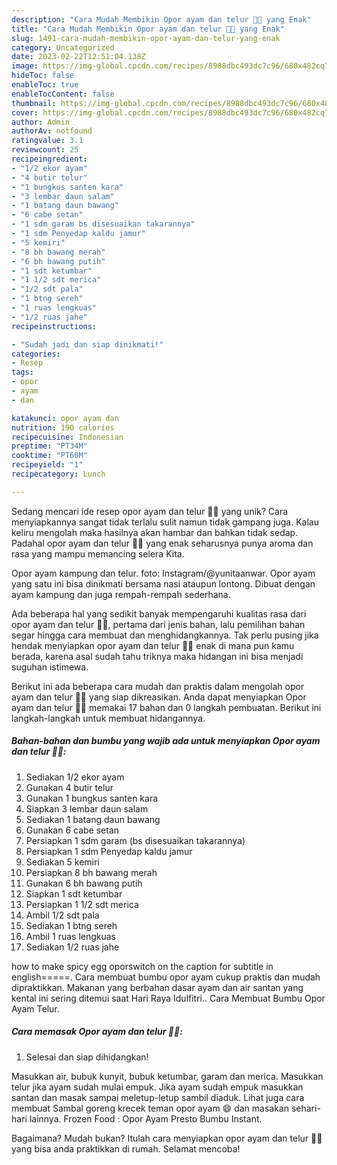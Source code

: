 ```yaml
---
description: "Cara Mudah Membikin Opor ayam dan telur 🍗😋 yang Enak"
title: "Cara Mudah Membikin Opor ayam dan telur 🍗😋 yang Enak"
slug: 1491-cara-mudah-membikin-opor-ayam-dan-telur-yang-enak
category: Uncategorized
date: 2023-02-22T12:51:04.138Z
image: https://img-global.cpcdn.com/recipes/8988dbc493dc7c96/680x482cq70/opor-ayam-dan-telur-foto-resep-utama.jpg
hideToc: false
enableToc: true
enableTocContent: false
thumbnail: https://img-global.cpcdn.com/recipes/8988dbc493dc7c96/680x482cq70/opor-ayam-dan-telur-foto-resep-utama.jpg
cover: https://img-global.cpcdn.com/recipes/8988dbc493dc7c96/680x482cq70/opor-ayam-dan-telur-foto-resep-utama.jpg
author: Admin
authorAv: notfound
ratingvalue: 3.1
reviewcount: 25
recipeingredient:
- "1/2 ekor ayam"
- "4 butir telur"
- "1 bungkus santen kara"
- "3 lembar daun salam"
- "1 batang daun bawang"
- "6 cabe setan"
- "1 sdm garam bs disesuaikan takarannya"
- "1 sdm Penyedap kaldu jamur"
- "5 kemiri"
- "8 bh bawang merah"
- "6 bh bawang putih"
- "1 sdt ketumbar"
- "1 1/2 sdt merica"
- "1/2 sdt pala"
- "1 btng sereh"
- "1 ruas lengkuas"
- "1/2 ruas jahe"
recipeinstructions:

- "Sudah jadi dan siap dinikmati!"
categories:
- Resep
tags:
- opor
- ayam
- dan

katakunci: opor ayam dan 
nutrition: 190 calories
recipecuisine: Indonesian
preptime: "PT34M"
cooktime: "PT60M"
recipeyield: "1"
recipecategory: Lunch

---
```





Sedang mencari ide resep opor ayam dan telur 🍗😋 yang unik? Cara menyiapkannya sangat tidak terlalu sulit namun tidak gampang juga. Kalau keliru mengolah maka hasilnya akan hambar dan bahkan tidak sedap. Padahal opor ayam dan telur 🍗😋 yang enak seharusnya punya aroma dan rasa yang mampu memancing selera Kita.





Opor ayam kampung dan telur. foto: Instagram/@yunitaanwar. Opor ayam yang satu ini bisa dinikmati bersama nasi ataupun lontong. Dibuat dengan ayam kampung dan juga rempah-rempah sederhana.

Ada beberapa hal yang sedikit banyak mempengaruhi kualitas rasa dari opor ayam dan telur 🍗😋, pertama dari jenis bahan, lalu pemilihan bahan segar hingga cara membuat dan menghidangkannya. Tak perlu pusing jika hendak menyiapkan opor ayam dan telur 🍗😋 enak di mana pun kamu berada, karena asal sudah tahu triknya maka hidangan ini bisa menjadi suguhan istimewa.






Berikut ini ada beberapa cara mudah dan praktis dalam mengolah opor ayam dan telur 🍗😋 yang siap dikreasikan. Anda dapat menyiapkan Opor ayam dan telur 🍗😋 memakai 17 bahan dan 0 langkah pembuatan. Berikut ini langkah-langkah untuk membuat hidangannya.

<!--inarticleads1-->

##### Bahan-bahan dan bumbu yang wajib ada untuk menyiapkan Opor ayam dan telur 🍗😋:

1. Sediakan 1/2 ekor ayam
1. Gunakan 4 butir telur
1. Gunakan 1 bungkus santen kara
1. Siapkan 3 lembar daun salam
1. Sediakan 1 batang daun bawang
1. Gunakan 6 cabe setan
1. Persiapkan 1 sdm garam (bs disesuaikan takarannya)
1. Persiapkan 1 sdm Penyedap kaldu jamur
1. Sediakan 5 kemiri
1. Persiapkan 8 bh bawang merah
1. Gunakan 6 bh bawang putih
1. Siapkan 1 sdt ketumbar
1. Persiapkan 1 1/2 sdt merica
1. Ambil 1/2 sdt pala
1. Sediakan 1 btng sereh
1. Ambil 1 ruas lengkuas
1. Sediakan 1/2 ruas jahe


how to make spicy egg oporswitch on the caption for subtitle in english=====. Cara membuat bumbu opor ayam cukup praktis dan mudah dipraktikkan. Makanan yang berbahan dasar ayam dan air santan yang kental ini sering ditemui saat Hari Raya Idulfitri.. Cara Membuat Bumbu Opor Ayam Telur. 

<!--inarticleads2-->

##### Cara memasak Opor ayam dan telur 🍗😋:


1. Selesai dan siap dihidangkan!

Masukkan air, bubuk kunyit, bubuk ketumbar, garam dan merica. Masukkan telur jika ayam sudah mulai empuk. Jika ayam sudah empuk masukkan santan dan masak sampai meletup-letup sambil diaduk. Lihat juga cara membuat Sambal goreng krecek teman opor ayam 😄 dan masakan sehari-hari lainnya. Frozen Food : Opor Ayam Presto Bumbu Instant. 

Bagaimana? Mudah bukan? Itulah cara menyiapkan opor ayam dan telur 🍗😋 yang bisa anda praktikkan di rumah. Selamat mencoba!
